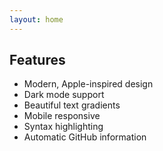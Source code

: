 ```yaml
---
layout: home
---
```


## Features

- Modern, Apple-inspired design
- Dark mode support
- Beautiful text gradients
- Mobile responsive
- Syntax highlighting
- Automatic GitHub information 
